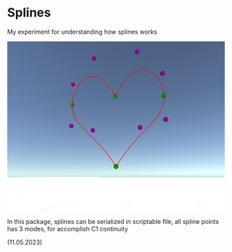 ﻿# Splines

My experiment for understanding how splines works

![screenshot.1225.png](screenshot.1225.png)

In this package, splines can be serialized in scriptable file,
all spline points has 3 modes, for accomplish C1 continuity

(11.05.2023)
